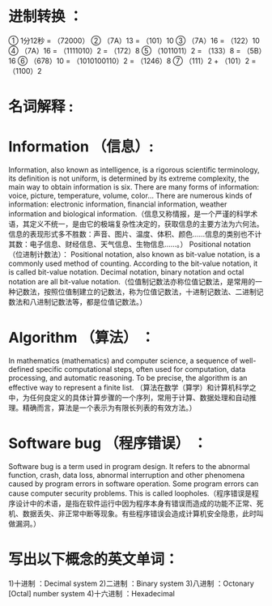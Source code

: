 
# 进制转换 ：
① 1分12秒 = （72000）
② （7A）13 = （101）10
③ （7A）16 = （122）10
④ （7A）16 = （1111010）2 = （172）8
⑤ （1011011）2 = （133）8 = （5B）16
⑥ （678）10 = （1010100110）2 = （1246）8
⑦ （111）2 + （101）2 = （1100）2
# 名词解释 :
# Information （信息）:
Information, also known as intelligence, is a rigorous scientific terminology, its definition is not uniform, is determined by its extreme complexity, the main way to obtain information is six. There are many forms of information: voice, picture, temperature, volume, color… There are numerous kinds of information: electronic information, financial information, weather information and biological information.（信息又称情报，是一个严谨的科学术语，其定义不统一，是由它的极端复杂性决定的，获取信息的主要方法为六何法。信息的表现形式多不胜数：声音、图片、温度、体积、颜色……信息的类别也不计其数：电子信息、财经信息、天气信息、生物信息……。）
Positional notation （位进制计数法）：
Positional notation, also known as bit-value notation, is a commonly used method of counting. According to the bit-value notation, it is called bit-value notation. Decimal notation, binary notation and octal notation are all bit-value notation.（位值制记数法亦称位值记数法，是常用的一种记数法，按照位值制建立的记数法，称为位值记数法，十进制记数法、二进制记数法和八进制记数法等，都是位值记数法。）
# Algorithm （算法） ：
In mathematics (mathematics) and computer science, a sequence of well-defined specific computational steps, often used for computation, data processing, and automatic reasoning. To be precise, the algorithm is an effective way to represent a finite list. （算法在数学（算学）和计算机科学之中，为任何良定义的具体计算步骤的一个序列，常用于计算、数据处理和自动推理。精确而言，算法是一个表示为有限长列表的有效方法。）
# Software bug （程序错误） ：
Software bug is a term used in program design. It refers to the abnormal function, crash, data loss, abnormal interruption and other phenomena caused by program errors in software operation. Some program errors can cause computer security problems. This is called loopholes.（程序错误是程序设计中的术语，是指在软件运行中因为程序本身有错误而造成的功能不正常、死机、数据丢失、非正常中断等现象。有些程序错误会造成计算机安全隐患，此时叫做漏洞。）
# 写出以下概念的英文单词：
1)十进制 ：Decimal system
2)二进制 ：Binary system
3)八进制 ：Octonary [Octal] number system
4)十六进制 ：Hexadecimal
